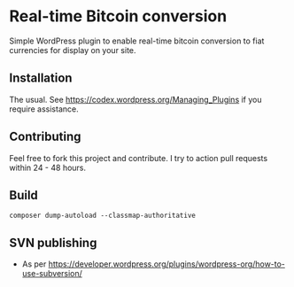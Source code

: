 # Real-time Bitcoin conversion
Simple WordPress plugin to enable real-time bitcoin conversion to fiat currencies for display on your site.

## Installation
The usual. See https://codex.wordpress.org/Managing_Plugins if you require assistance.

## Contributing
Feel free to fork this project and contribute. I try to action pull requests within 24 - 48 hours.

## Build
`composer dump-autoload --classmap-authoritative`

## SVN publishing
- As per https://developer.wordpress.org/plugins/wordpress-org/how-to-use-subversion/
